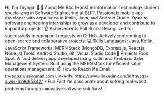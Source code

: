 Hi, I'm Thyaga! 👋
🚀 About Me
BSc (Hons) in Information Technology student specializing in Software Engineering at SLIIT.
Passionate mobile app developer with experience in Kotlin, Java, and Android Studio.
Open to software engineering internships to grow as a developer and contribute to impactful projects.
🏆 Achievements
Pull Shark: Recognized for successfully merging pull requests on GitHub.
Actively contributing to open-source and collaborative projects.
💻 Skills
Languages: Java, Kotlin, JavaScript
Frameworks: MERN Stack (MongoDB, Express.js, React.js, Node.js)
Tools: Android Studio, Git, Visual Studio Code
🌟 Projects
Food Spot: A food delivery app developed using Kotlin and Firebase.
Salon Management System: Built using the MERN stack for efficient salon operations management.
📫 How to Reach Me
Email: thyagaalwis@gmail.com
LinkedIn: https://www.linkedin.com/in/thyaga-alwis-629685342/
⚡ Fun Fact
I'm passionate about solving real-world problems through innovative software solutions!
